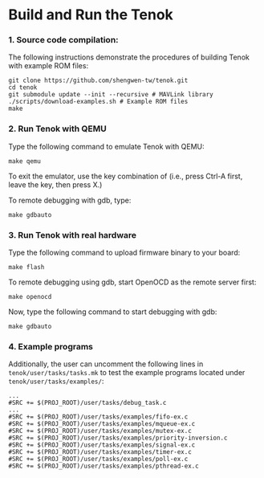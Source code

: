 Build and Run the Tenok
=======================

### 1. Source code compilation:

The following instructions demonstrate the procedures of building Tenok with example ROM files:

```
git clone https://github.com/shengwen-tw/tenok.git
cd tenok
git submodule update --init --recursive # MAVLink library
./scripts/download-examples.sh # Example ROM files
make
 ```
 
### 2. Run Tenok with QEMU

Type the following command to emulate Tenok with QEMU:

```
make qemu
```

To exit the emulator, use the key combination of <Ctrl-A X> (i.e., press Ctrl-A first, leave the key, then press X.)
 
To remote debugging with gdb, type:

```
make gdbauto
```

### 3. Run Tenok with real hardware

Type the following command to upload firmware binary to your board:

```
make flash
```

To remote debugging using gdb, start OpenOCD as the remote server first:

```
make openocd
```

Now, type the following command to start debugging with gdb:

```
make gdbauto
```

### 4. Example programs

Additionally, the user can uncomment the following lines in `tenok/user/tasks/tasks.mk` to test
the example programs located under `tenok/user/tasks/examples/`:

```make
...
#SRC += $(PROJ_ROOT)/user/tasks/debug_task.c
...
#SRC += $(PROJ_ROOT)/user/tasks/examples/fifo-ex.c
#SRC += $(PROJ_ROOT)/user/tasks/examples/mqueue-ex.c
#SRC += $(PROJ_ROOT)/user/tasks/examples/mutex-ex.c
#SRC += $(PROJ_ROOT)/user/tasks/examples/priority-inversion.c
#SRC += $(PROJ_ROOT)/user/tasks/examples/signal-ex.c
#SRC += $(PROJ_ROOT)/user/tasks/examples/timer-ex.c
#SRC += $(PROJ_ROOT)/user/tasks/examples/poll-ex.c
#SRC += $(PROJ_ROOT)/user/tasks/examples/pthread-ex.c
```
